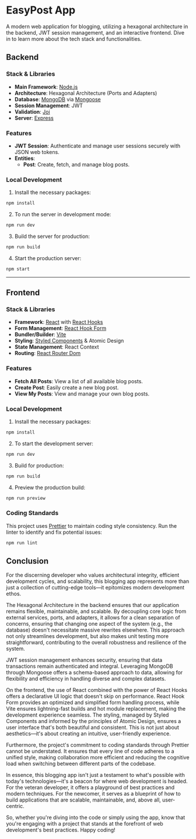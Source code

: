 # EasyPost App

A modern web application for blogging, utilizing a hexagonal architecture in the backend, JWT session management, and an interactive frontend. Dive in to learn more about the tech stack and functionalities.

## Backend

### Stack & Libraries
- **Main Framework**: [Node.js](https://nodejs.org/)
- **Architecture**: Hexagonal Architecture (Ports and Adapters)
- **Database**: [MongoDB](https://www.mongodb.com/) via [Mongoose](https://mongoosejs.com/)
- **Session Management**: JWT
- **Validation**: [Joi](https://joi.dev/)
- **Server**: [Express](https://expressjs.com/)
  
### Features
- **JWT Session**: Authenticate and manage user sessions securely with JSON web tokens.
- **Entities**: 
  - **Post**: Create, fetch, and manage blog posts.

### Local Development
1. Install the necessary packages:
```bash
npm install
```
2. To run the server in development mode:
```bash
npm run dev
```
3. Build the server for production:
```bash
npm run build
```
4. Start the production server:
```bash
npm start
```

---

## Frontend

### Stack & Libraries
- **Framework**: [React](https://reactjs.org/) with [React Hooks](https://reactjs.org/docs/hooks-intro.html)
- **Form Management**: [React Hook Form](https://react-hook-form.com/)
- **Bundler/Builder**: [Vite](https://vitejs.dev/)
- **Styling**: [Styled Components](https://styled-components.com/) & Atomic Design
- **State Management**: React Context
- **Routing**: [React Router Dom](https://reactrouter.com/web/guides/quick-start)

### Features
- **Fetch All Posts**: View a list of all available blog posts.
- **Create Post**: Easily create a new blog post.
- **View My Posts**: View and manage your own blog posts.

### Local Development
1. Install the necessary packages:
```bash
npm install
```
2. To start the development server:
```bash
npm run dev
```
3. Build for production:
```bash
npm run build
```
4. Preview the production build:
```bash
npm run preview
```

### Coding Standards
This project uses [Prettier](https://prettier.io/) to maintain coding style consistency. Run the linter to identify and fix potential issues:
```bash
npm run lint
```

## Conclusion

For the discerning developer who values architectural integrity, efficient development cycles, and scalability, this blogging app represents more than just a collection of cutting-edge tools—it epitomizes modern development ethos.

The Hexagonal Architecture in the backend ensures that our application remains flexible, maintainable, and scalable. By decoupling core logic from external services, ports, and adapters, it allows for a clean separation of concerns, ensuring that changing one aspect of the system (e.g., the database) doesn't necessitate massive rewrites elsewhere. This approach not only streamlines development, but also makes unit testing more straightforward, contributing to the overall robustness and resilience of the system.

JWT session management enhances security, ensuring that data transactions remain authenticated and integral. Leveraging MongoDB through Mongoose offers a schema-based approach to data, allowing for flexibility and efficiency in handling diverse and complex datasets.

On the frontend, the use of React combined with the power of React Hooks offers a declarative UI logic that doesn't skip on performance. React Hook Form provides an optimized and simplified form handling process, while Vite ensures lightning-fast builds and hot module replacement, making the development experience seamless. The styling, managed by Styled Components and informed by the principles of Atomic Design, ensures a user interface that's both beautiful and consistent. This is not just about aesthetics—it's about creating an intuitive, user-friendly experience.

Furthermore, the project's commitment to coding standards through Prettier cannot be understated. It ensures that every line of code adheres to a unified style, making collaboration more efficient and reducing the cognitive load when switching between different parts of the codebase.

In essence, this blogging app isn't just a testament to what's possible with today's technologies—it's a beacon for where web development is headed. For the veteran developer, it offers a playground of best practices and modern techniques. For the newcomer, it serves as a blueprint of how to build applications that are scalable, maintainable, and, above all, user-centric.

So, whether you're diving into the code or simply using the app, know that you're engaging with a project that stands at the forefront of web development's best practices. Happy coding!




